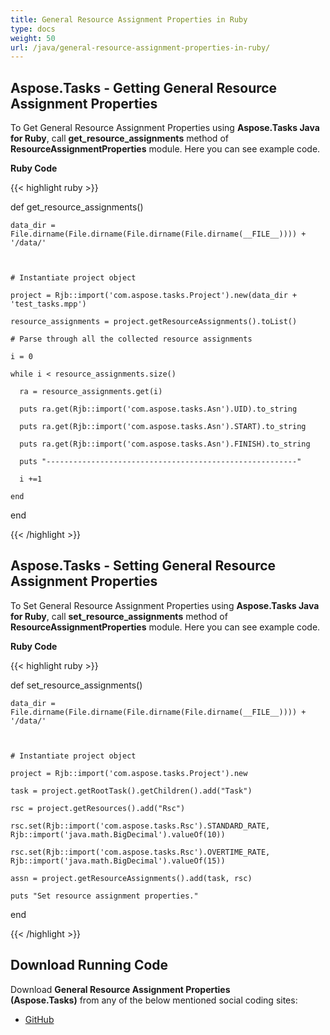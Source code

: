 ```yaml
---
title: General Resource Assignment Properties in Ruby
type: docs
weight: 50
url: /java/general-resource-assignment-properties-in-ruby/
---
```


## **Aspose.Tasks - Getting General Resource Assignment Properties**
To Get General Resource Assignment Properties using **Aspose.Tasks Java for Ruby**, call **get_resource_assignments** method of **ResourceAssignmentProperties** module. Here you can see example code.

**Ruby Code**

{{< highlight ruby >}}

 def get_resource_assignments()  

    data_dir = File.dirname(File.dirname(File.dirname(File.dirname(__FILE__)))) + '/data/'



    # Instantiate project object

    project = Rjb::import('com.aspose.tasks.Project').new(data_dir + 'test_tasks.mpp')

    resource_assignments = project.getResourceAssignments().toList()

    # Parse through all the collected resource assignments

    i = 0

    while i < resource_assignments.size()

      ra = resource_assignments.get(i)

      puts ra.get(Rjb::import('com.aspose.tasks.Asn').UID).to_string

      puts ra.get(Rjb::import('com.aspose.tasks.Asn').START).to_string

      puts ra.get(Rjb::import('com.aspose.tasks.Asn').FINISH).to_string

      puts "--------------------------------------------------------"

      i +=1

    end    

end

{{< /highlight >}}
## **Aspose.Tasks - Setting General Resource Assignment Properties**
To Set General Resource Assignment Properties using **Aspose.Tasks Java for Ruby**, call **set_resource_assignments** method of **ResourceAssignmentProperties** module. Here you can see example code.

**Ruby Code**

{{< highlight ruby >}}

 def set_resource_assignments()  

    data_dir = File.dirname(File.dirname(File.dirname(File.dirname(__FILE__)))) + '/data/'



    # Instantiate project object

    project = Rjb::import('com.aspose.tasks.Project').new

    task = project.getRootTask().getChildren().add("Task")

    rsc = project.getResources().add("Rsc")

    rsc.set(Rjb::import('com.aspose.tasks.Rsc').STANDARD_RATE, Rjb::import('java.math.BigDecimal').valueOf(10))

    rsc.set(Rjb::import('com.aspose.tasks.Rsc').OVERTIME_RATE, Rjb::import('java.math.BigDecimal').valueOf(15))

    assn = project.getResourceAssignments().add(task, rsc)

    puts "Set resource assignment properties."

end

{{< /highlight >}}
## **Download Running Code**
Download **General Resource Assignment Properties (Aspose.Tasks)** from any of the below mentioned social coding sites:

- [GitHub](https://github.com/aspose-tasks/Aspose.Tasks-for-Java/blob/master/Plugins/Aspose_Tasks_Java_for_Ruby/lib/asposetasksjava/ResourceAssignments/resourceassignmentproperties.rb)
